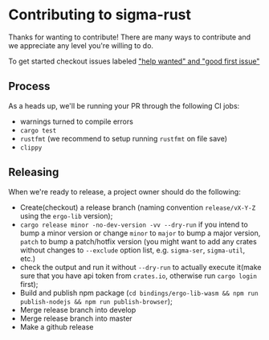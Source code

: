 # Contributing to sigma-rust

Thanks for wanting to contribute! There are many ways to contribute and we
appreciate any level you're willing to do.

To get started checkout issues labeled ["help wanted" and "good first issue"](https://github.com/ergoplatform/sigma-rust/labels/help%20wanted)

## Process
As a heads up, we'll be running your PR through the following CI jobs:
- warnings turned to compile errors
- `cargo test`
- `rustfmt` (we recommend to setup running `rustfmt` on file save)
- `clippy`

## Releasing
When we're ready to release, a project owner should do the following:

- Create(checkout) a release branch (naming convention `release/vX-Y-Z` using the `ergo-lib` version);
- `cargo release minor -no-dev-version -vv --dry-run` if you intend to bump a minor version 
  or change `minor` to `major` to bump a major version, `patch` to bump a patch/hotfix version 
  (you might want to add any crates  without changes to `--exclude` option list, e.g. `sigma-ser`, `sigma-util`, etc.)
- check the output and run it without `--dry-run` to actually execute it(make sure that you have api token from `crates.io`, otherwise run `cargo login` first);
- Build and publish npm package (`cd bindings/ergo-lib-wasm && npm run publish-nodejs && npm run publish-browser`);
- Merge release branch into develop
- Merge release branch into master
- Make a github release

